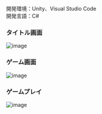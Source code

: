 開発環境：Unity、Visual Studio Code<br>
開発言語：C#<br>

### タイトル画面
![image](https://github.com/soradaza/osero/assets/86532100/675ba6f4-58cd-42d6-a62f-5610f7cde184)

### ゲーム画面
![image](https://github.com/soradaza/osero/assets/86532100/246fd37b-7f84-4903-963e-7c7180d7e4ba)

### ゲームプレイ
![image](https://github.com/soradaza/osero/assets/86532100/44f4c52c-5b28-45a9-941a-85489adb362d)

